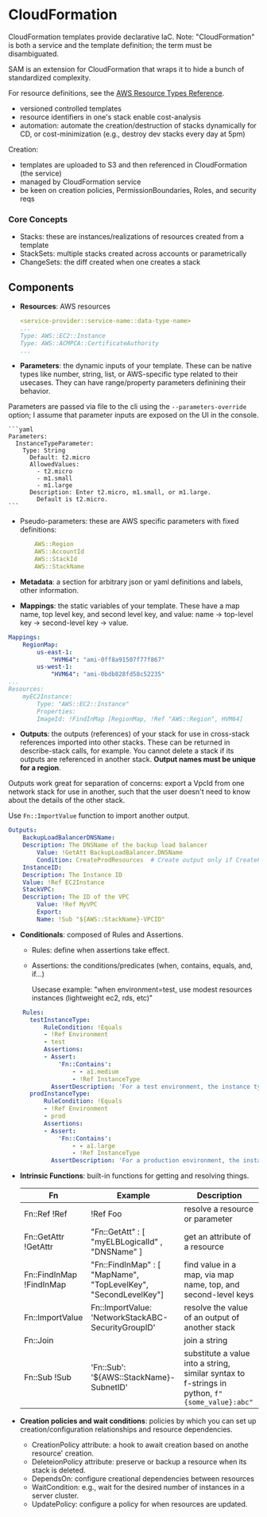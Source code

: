 # CloudFormation

CloudFormation templates provide declarative IaC.
Note: "CloudFormation" is both a service and the template definition; the term must be disambiguated.

SAM is an extension for CloudFormation that wraps it to hide a bunch of standardized complexity.

For resource definitions, see the [AWS Resource Types Reference](https://docs.aws.amazon.com/AWSCloudFormation/latest/UserGuide/aws-template-resource-type-ref.html).

* versioned controlled templates
* resource identifiers in one's stack enable cost-analysis
* automation: automate the creation/destruction of stacks dynamically for CD, or cost-minimization (e.g., destroy dev stacks every day at 5pm)

Creation:

* templates are uploaded to S3 and then referenced in CloudFormation (the service)
* managed by CloudFormation service
* be keen on creation policies, PermissionBoundaries, Roles, and security reqs

### Core Concepts

* Stacks: these are instances/realizations of resources created from a template
* StackSets: multiple stacks created across accounts or parametrically
* ChangeSets: the diff created when one creates a stack

## Components

* **Resources**: AWS resources

    ```yaml
    <service-provider::service-name::data-type-name>
    ...
    Type: AWS::EC2::Instance
    Type: AWS::ACMPCA::CertificateAuthority
    ...
    ```

* **Parameters**: the dynamic inputs of your template. These can be native types like number, string, list, or AWS-specific type related to their usecases. They can have range/property parameters definining their behavior.

Parameters are passed via file to the cli using the `--parameters-override` option; I assume that parameter inputs are exposed on the UI in the console.

    ```yaml
    Parameters:
      InstanceTypeParameter:
        Type: String
          Default: t2.micro
          AllowedValues:
            - t2.micro
            - m1.small
            - m1.large
          Description: Enter t2.micro, m1.small, or m1.large.
            Default is t2.micro.
    ```

* Pseudo-parameters: these are AWS specific parameters with fixed definitions:

    ```yaml
        AWS::Region
        AWS::AccountId
        AWS::StackId
        AWS::StackName
    ```

* **Metadata**: a section for arbitrary json or yaml definitions and labels, other information.

* **Mappings**: the static variables of your template. These have a map name, top level key, and second level key, and value: name -> top-level key -> second-level key -> value.

```yaml
Mappings: 
    RegionMap: 
        us-east-1: 
            "HVM64": "ami-0ff8a91507f77f867"
        us-west-1: 
            "HVM64": "ami-0bdb828fd58c52235"
...
Resources:
    myEC2Instance: 
        Type: "AWS::EC2::Instance"
        Properties: 
        ImageId: !FindInMap [RegionMap, !Ref "AWS::Region", HVM64]
```

* **Outputs**: the outputs (references) of your stack for use in cross-stack references imported into other stacks. These can be returned in describe-stack calls, for example. You cannot delete a stack if its outputs are referenced in another stack. **Output names must be unique for a region**.

Outputs work great for separation of concerns: export a VpcId from one network stack for use in another, such that the user doesn't need to know about the details of the other stack.

Use `Fn::ImportValue` function to import another output.

```yaml
Outputs:
    BackupLoadBalancerDNSName:
    Description: The DNSName of the backup load balancer
        Value: !GetAtt BackupLoadBalancer.DNSName
        Condition: CreateProdResources  # Create output only if CreateProdResources is satisfied
    InstanceID:
    Description: The Instance ID
    Value: !Ref EC2Instance
    StackVPC:
    Description: The ID of the VPC
        Value: !Ref MyVPC
        Export:
        Name: !Sub "${AWS::StackName}-VPCID"
```

* **Conditionals**: composed of Rules and Assertions.
  * Rules: define when assertions take effect.
  * Assertions: the conditions/predicates (when, contains, equals, and, if...)

    Usecase example: "when environment=test, use modest resources instances (lightweight ec2, rds, etc)"

```yaml
    Rules:
      testInstanceType:
          RuleCondition: !Equals 
          - !Ref Environment
          - test
          Assertions:
          - Assert:
              'Fn::Contains':
                  - - a1.medium
                  - !Ref InstanceType
            AssertDescription: 'For a test environment, the instance type must be a1.medium'
      prodInstanceType:
          RuleCondition: !Equals 
          - !Ref Environment
          - prod
          Assertions:
          - Assert:
              'Fn::Contains':
                  - - a1.large
                  - !Ref InstanceType
            AssertDescription: 'For a production environment, the instance type must be a1.large'
```

* **Intrinsic Functions**: built-in functions for getting and resolving things.

    | Fn  | Example | Description |
    | --- | --- | --- |
    | Fn::Ref !Ref             | !Ref Foo | resolve a resource or parameter |
    | Fn::GetAttr !GetAttr     | "Fn::GetAtt" : [ "myELBLogicalId" , "DNSName" ]  | get an attribute of a resource |
    | Fn::FindInMap !FindInMap | "Fn::FindInMap" : [ "MapName", "TopLevelKey", "SecondLevelKey"] | find value in a map, via map name, top, and second-level keys |
    | Fn::ImportValue          | Fn::ImportValue: 'NetworkStackABC-SecurityGroupID' | resolve the value of an output of another stack |
    | Fn::Join                 | | join a string |
    | Fn::Sub !Sub             | 'Fn::Sub': '${AWS::StackName}-SubnetID' | substitute a value into a string, similar syntax to f-strings in python, `f"{some_value}:abc"` |

* **Creation policies and wait conditions**: policies by which you can set up creation/configuration relationships and resource dependencies.
  * CreationPolicy attribute: a hook to await creation based on anothe resource' creation.
  * DeleteionPolicy attribute: preserve or backup a resource when its stack is deleted.
  * DependsOn: configure creational dependencies between resources
  * WaitCondition: e.g., wait for the desired number of instances in a server cluster.
  * UpdatePolicy: configure a policy for when resources are updated.
